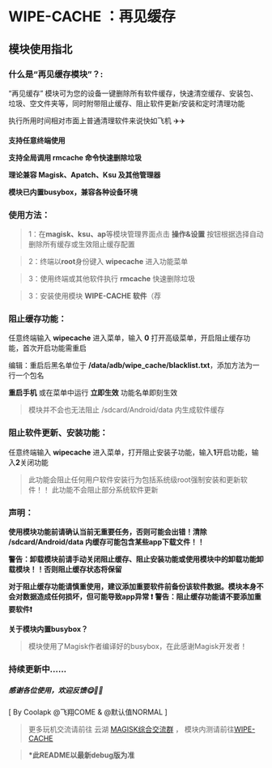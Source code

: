 
   # WIPE-CACHE ：再见缓存
   ##     模块使用指北
   

   ### 什么是“再见缓存模块”？:

“再见缓存” 模块可为您的设备一键删除所有软件缓存，快速清空缓存、安装包、垃圾、空文件夹等，同时附带阻止缓存、阻止软件更新/安装和定时清理功能

执行所用时间相对市面上普通清理软件来说快如飞机 ✈️✈️

__支持任意终端使用__

__支持全局调用 rmcache 命令快速删除垃圾__

__理论兼容 Magisk、Apatch、Ksu 及其他管理器__

__模块已内置busybox，兼容各种设备环境__


   ### 使用方法：
 
> 1：在**magisk、ksu、ap**等模块管理界面点击 **操作&设置** 按钮根据选择自动删除所有缓存或生效阻止缓存配置

> 2：终端以**root**身份键入 **wipecache** 进入功能菜单

> 3：使用终端或其他软件执行 **rmcache** 快速删除垃圾

> 3：安装使用模块 **WIPE-CACHE 软件**（荐


   ### 阻止缓存功能：

任意终端输入 **wipecache**  进入菜单，输入 **0** 打开高级菜单，开启阻止缓存功能，首次开启功能需重启

编辑：重启后黑名单位于 **/data/adb/wipe_cache/blacklist.txt**，添加方法为一行一个包名

**重启手机** 或在菜单中运行 **立即生效** 功能名单即刻生效

> 模块并不会也无法阻止 /sdcard/Android/data 内生成软件缓存


   ### 阻止软件更新、安装功能：

任意终端输入 **wipecache** 进入菜单，打开阻止安装子功能，输入**1**开启功能，输入**2**关闭功能
> 此功能会阻止任何用户软件安装行为包括系统级root强制安装和更新软件！！
> 此功能不会阻止部分系统软件更新


   ### 声明：

**使用模块功能前请确认当前无重要任务，否则可能会出错！清除 /sdcard/Android/data 内缓存可能包含某些app下载文件！！**

**警告：卸载模块前请手动关闭阻止缓存、阻止安装功能或使用模块中的卸载功能卸载模块！！否则阻止缓存状态将保留**

**对于阻止缓存功能请慎重使用，建议添加重要软件前备份该软件数据。模块本身不会对数据造成任何损坏，但可能导致app异常 ❗**
**警告：阻止缓存功能请不要添加重要软件❗**

**关于模块内置busybox？**
> 模块使用了Magisk作者编译好的busybox，在此感谢Magisk开发者！



### 持续更新中......
##### 感谢各位使用，欢迎反馈😋🎉🎉
[ By Coolapk @飞翔COME & @默认值NORMAL ]
>更多玩机交流请前往 云湖 [MAGISK综合交流群](https://yhfx.jwznb.com/share?key=TihFLlAj6ZJ9&ts=1740281856) ， 模块内测请前往[WIPE-CACHE](https://yhfx.jwznb.com/share?key=yigOTedUjh62&ts=1747355950)

> __*此README以最新debug版为准__
